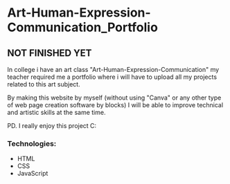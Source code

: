 # Art-Human-Expression-Communication_Portfolio

## NOT FINISHED YET

In college i have an art class "Art-Human-Expression-Communication" my teacher required me a portfolio where i will have to upload all my projects related to this art subject.

By making this website by myself (without using "Canva" or any other type of web page creation software by blocks) I will be able to improve technical and artistic skills at the same time.

PD. I really enjoy this project C:

### Technologies:

- HTML
- CSS
- JavaScript

